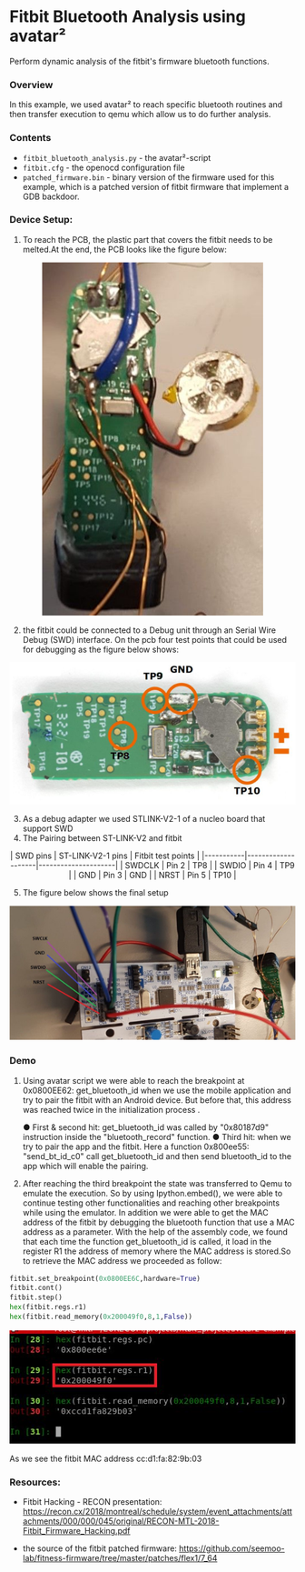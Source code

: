 # Fitbit Bluetooth Analysis using avatar²

Perform dynamic analysis of the fitbit's firmware bluetooth functions.

### Overview

In this example, we used avatar² to reach specific bluetooth routines and then transfer execution 
to qemu which allow us to do further analysis.

### Contents

- `fitbit_bluetooth_analysis.py` - the avatar²-script
- `fitbit.cfg` - the openocd configuration file
- `patched_firmware.bin` - binary version of the firmware used for this example, which is a patched 
						   version of fitbit firmware that implement a GDB backdoor.

### Device Setup:

1. To reach the PCB, the plastic part that covers the fitbit needs to be melted.At the end, the PCB looks like the figure below:



<p align="center"> 
<img src="./fitbit_pcb.png" alt="Fitbit's PCB" title="Fitbit's PCB"/>
</p>

2. the fitbit could be connected to a Debug unit through an Serial Wire Debug (SWD) interface. On the pcb four test points that could be used for debugging as the figure below shows:


<p align="center"> 
<img src="./fitbit_test_points.png" alit="Ftibit test points" title="Ftibit test points"/>
</p>

3. As a debug adapter we used STLINK-V2-1 of a nucleo board that support SWD
4. The Pairing between ST-LINK-V2 and fitbit

<center>
|  SWD pins |  ST-LINK-V2-1 pins |  Fitbit test points |
|-----------|--------------------|---------------------|
|  SWDCLK   |  Pin 2  			 | 			TP8 	   |
|  SWDIO    |  Pin 4 			 | 	        TP9  	   |
|  GND      |  Pin 3			 |          GND 	   |
|  NRST     |  Pin 5  			 |          TP10 	   |

</center>

5. The figure below shows the final setup

<p align="center"> 
<img src="./final_setup.png" alt="Final setup" title="Final setup"/>
</p>

### Demo

1. Using avatar script we were able to reach the breakpoint at 0x0800EE62: get_bluetooth_id
when we use the mobile application and try to pair the fitbit with an Android device. But
before that, this address was reached twice in the initialization process .

	● First & second hit: get_bluetooth_id was called by "0x80187d9" instruction inside the
"bluetooth_record" function.
	● Third hit: when we try to pair the app and the fitbit. Here a function 0x800ee55:
"send_bt_id_c0" call get_bluetooth_id and then send bluetooth_id to the app which
will enable the pairing.

2. After reaching the third breakpoint the state was transferred to Qemu to emulate the
execution. So by using Ipython.embed(), we were able to continue testing other
functionalities and reaching other breakpoints while using the emulator. In addition we were able to get the MAC address of the fitbit by debugging the bluetooth function that use a MAC address as a parameter. With the help of the
assembly code, we found that each time the function get_bluetooth_id is called, it load in the register R1 the address of memory where the MAC address is stored.So to retrieve the MAC address we proceeded as follow:

```python
fitbit.set_breakpoint(0x0800EE6C,hardware=True)
fitbit.cont()
fitbit.step()
hex(fitbit.regs.r1)
hex(fitbit.read_memory(0x200049f0,8,1,False))
```

<p align="center"> 
<img src="./mac_address_extraction.png" alt="Reading the content of R1" title="Reading the content of R1"/>
</p>


As we see the fitbit MAC address cc:d1:fa:82:9b:03

### Resources:

* Fitbit Hacking - RECON presentation:
https://recon.cx/2018/montreal/schedule/system/event_attachments/attachments/000/000/045/original/RECON-MTL-2018-Fitbit_Firmware_Hacking.pdf

* the source of the fitbit patched firmware:
https://github.com/seemoo-lab/fitness-firmware/tree/master/patches/flex1/7_64